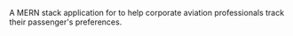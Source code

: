 A MERN stack application for to help corporate aviation professionals track their passenger's preferences.
